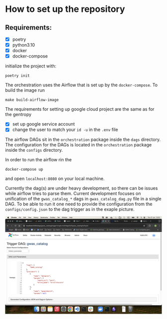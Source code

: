 # How to set up the repository

## Requirements:

-[x] poetry
-[x] python3.10
-[x] docker 
-[x] docker-compose

initialize the project with:

```
poetry init
```

The orchestration uses the Airflow that is set up by the `docker-compose`. To build the image
run 

```
make build-airflow-image
```
The requirements for setting up google cloud project are the same as for the gentropy
- [x] set up google service account
- [x] change the user to match your `id -u` in the `.env` file

The airflow DAGs sit in the `orchestration` package inside the `dags` directory.
The configuration for the DAGs is located in the `orchestration` package inside the `configs` directory.

In order to run the airflow rin the
```
docker-compose up
```
and open `localhost:8080` on your local machine.

Currently the dag(s) are under heavy development, so there can be issues while airflow tries to parse them.
Current development focuses on unification of the `gwas_catalog_*` dags in `gwas_catalog_dag.py` file in a single DAG.
To be able to run it one need to provide the configuration from the `configs/config.json` to the dag trigger as in the exaple picture.

![alt text](docs/image.png)